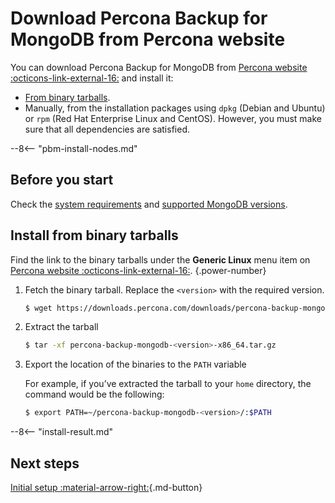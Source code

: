 # Download Percona Backup for MongoDB from Percona website

You can download Percona Backup for MongoDB from [Percona website :octicons-link-external-16:](https://www.percona.com/downloads/percona-backup-mongodb/) and install it:

* [From binary tarballs](#install-from-binary-tarball).
* Manually, from the installation packages using `dpkg` (Debian and Ubuntu) or `rpm` (Red Hat Enterprise Linux and CentOS). However, you must make sure that all dependencies are satisfied.

--8<-- "pbm-install-nodes.md"

## Before you start

Check the [system requirements](../system-requirements.md) and [supported MongoDB versions](../details/versions.md).

## Install from binary tarballs

Find the link to the binary tarballs under the **Generic Linux** menu item on [Percona website :octicons-link-external-16:](https://www.percona.com/downloads/percona-backup-mongodb/).
{.power-number}

1. Fetch the binary tarball. Replace the `<version>` with the required version.

    ```{.bash data-prompt="$"}
    $ wget https://downloads.percona.com/downloads/percona-backup-mongodb/percona-backup-mongodb-<version>/binary/tarball/percona-backup-mongodb-<version>-x86_64.tar.gz
    ```

2. Extract the tarball

    ```{.bash data-prompt="$"}
    $ tar -xf percona-backup-mongodb-<version>-x86_64.tar.gz
    ```

3. Export the location of the binaries to the `PATH` variable

    For example, if you’ve extracted the tarball to your `home` directory, the command would be the following:

    ```{.bash data-prompt="$"}
    $ export PATH=~/percona-backup-mongodb-<version>/:$PATH
    ```

--8<-- "install-result.md"

## Next steps

[Initial setup :material-arrow-right:](initial-setup.md){.md-button}